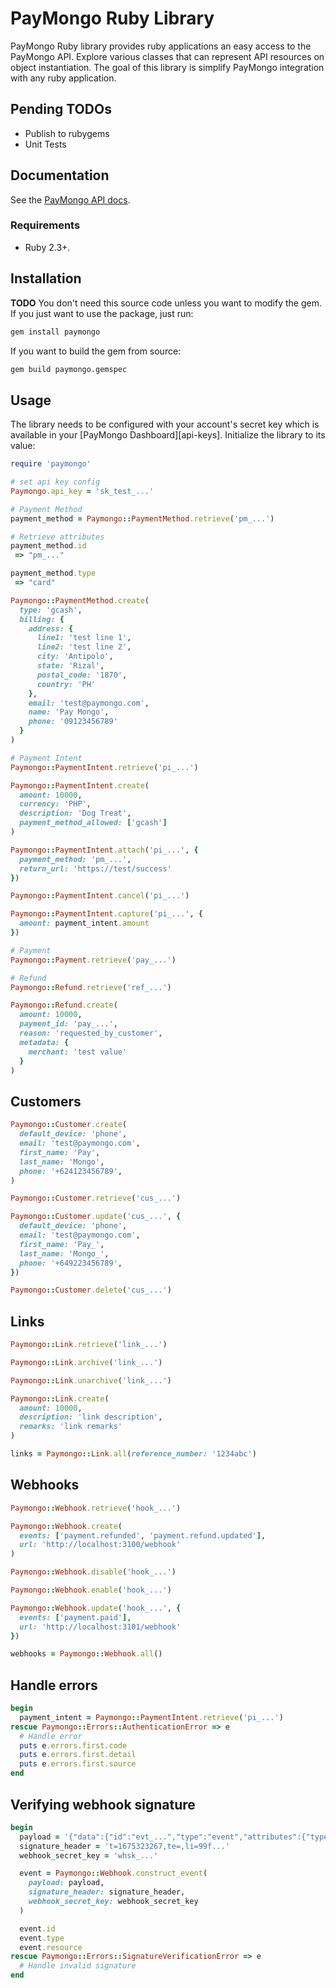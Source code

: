 # PayMongo Ruby Library

PayMongo Ruby library provides ruby applications an easy access to the PayMongo API. Explore various classes that can represent API resources on object instantiation. The goal of this library is simplify PayMongo integration with any ruby application.

## Pending TODOs

- Publish to rubygems
- Unit Tests

## Documentation

See the [PayMongo API docs](https://developers.paymongo.com/reference/getting-started-with-your-api).

### Requirements

- Ruby 2.3+.

## Installation

**TODO** You don't need this source code unless you want to modify the gem. If you just
want to use the package, just run:

```sh
gem install paymongo
```

If you want to build the gem from source:

```sh
gem build paymongo.gemspec
```

## Usage

The library needs to be configured with your account's secret key which is
available in your [PayMongo Dashboard][api-keys]. Initialize the library to its
value:

```ruby
require 'paymongo'

# set api key config
Paymongo.api_key = 'sk_test_...'

# Payment Method
payment_method = Paymongo::PaymentMethod.retrieve('pm_...')

# Retrieve attributes
payment_method.id
 => "pm_..."

payment_method.type
 => "card"

Paymongo::PaymentMethod.create(
  type: 'gcash',
  billing: {
    address: {
      line1: 'test line 1',
      line2: 'test line 2',
      city: 'Antipolo',
      state: 'Rizal',
      postal_code: '1870',
      country: 'PH'
    },
    email: 'test@paymongo.com',
    name: 'Pay Mongo',
    phone: '09123456789'
  }
)

# Payment Intent
Paymongo::PaymentIntent.retrieve('pi_...')

Paymongo::PaymentIntent.create(
  amount: 10000,
  currency: 'PHP',
  description: 'Dog Treat',
  payment_method_allowed: ['gcash']
)

Paymongo::PaymentIntent.attach('pi_...', {
  payment_method: 'pm_...',
  return_url: 'https://test/success'
})

Paymongo::PaymentIntent.cancel('pi_...')

Paymongo::PaymentIntent.capture('pi_...', {
  amount: payment_intent.amount
})

# Payment
Paymongo::Payment.retrieve('pay_...')

# Refund
Paymongo::Refund.retrieve('ref_...')

Paymongo::Refund.create(
  amount: 10000,
  payment_id: 'pay_...',
  reason: 'requested_by_customer',
  metadata: {
    merchant: 'test value'
  }
)
```

## Customers

```ruby
Paymongo::Customer.create(
  default_device: 'phone',
  email: 'test@paymongo.com',
  first_name: 'Pay',
  last_name: 'Mongo',
  phone: '+624123456789',
)

Paymongo::Customer.retrieve('cus_...')

Paymongo::Customer.update('cus_...', {
  default_device: 'phone',
  email: 'test@paymongo.com',
  first_name: 'Pay_',
  last_name: 'Mongo_',
  phone: '+649223456789',
})

Paymongo::Customer.delete('cus_...')
```

## Links

```ruby
Paymongo::Link.retrieve('link_...')

Paymongo::Link.archive('link_...')

Paymongo::Link.unarchive('link_...')

Paymongo::Link.create(
  amount: 10000,
  description: 'link description',
  remarks: 'link remarks'
)

links = Paymongo::Link.all(reference_number: '1234abc')
```

## Webhooks

```ruby
Paymongo::Webhook.retrieve('hook_...')

Paymongo::Webhook.create(
  events: ['payment.refunded', 'payment.refund.updated'],
  url: 'http://localhost:3100/webhook'
)

Paymongo::Webhook.disable('hook_...')

Paymongo::Webhook.enable('hook_...')

Paymongo::Webhook.update('hook_...', {
  events: ['payment.paid'],
  url: 'http://localhost:3101/webhook'
})

webhooks = Paymongo::Webhook.all()
```

## Handle errors

```ruby
begin
  payment_intent = Paymongo::PaymentIntent.retrieve('pi_...')
rescue Paymongo::Errors::AuthenticationError => e
  # Handle error
  puts e.errors.first.code
  puts e.errors.first.detail
  puts e.errors.first.source
end
```

## Verifying webhook signature

```ruby
begin
  payload = '{"data":{"id":"evt_...","type":"event","attributes":{"type":"source.chargeable"},"created_at":1675323264}}}'
  signature_header = 't=1675323267,te=,li=99f...'
  webhook_secret_key = 'whsk_...'

  event = Paymongo::Webhook.construct_event(
    payload: payload,
    signature_header: signature_header,
    webhook_secret_key: webhook_secret_key
  )

  event.id
  event.type
  event.resource
rescue Paymongo::Errors::SignatureVerificationError => e
  # Handle invalid signature
end
```
